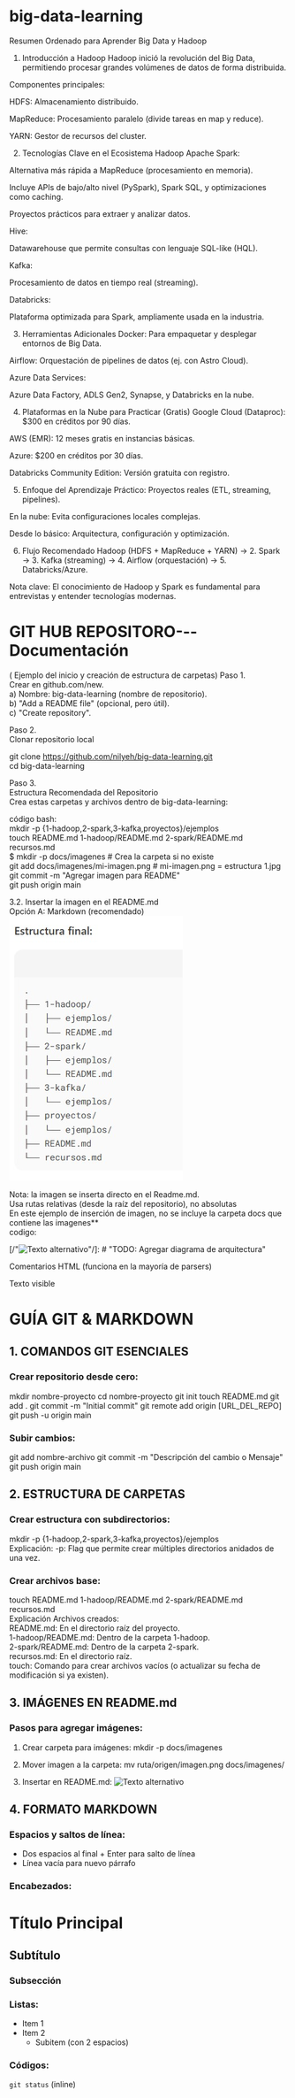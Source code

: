 # big-data-learning     

Resumen Ordenado para Aprender Big Data y Hadoop
1. Introducción a Hadoop
Hadoop inició la revolución del Big Data, permitiendo procesar grandes volúmenes de datos de forma distribuida.

Componentes principales:

HDFS: Almacenamiento distribuido.

MapReduce: Procesamiento paralelo (divide tareas en map y reduce).

YARN: Gestor de recursos del cluster.

2. Tecnologías Clave en el Ecosistema Hadoop
Apache Spark:

Alternativa más rápida a MapReduce (procesamiento en memoria).

Incluye APIs de bajo/alto nivel (PySpark), Spark SQL, y optimizaciones como caching.

Proyectos prácticos para extraer y analizar datos.

Hive:

Datawarehouse que permite consultas con lenguaje SQL-like (HQL).

Kafka:

Procesamiento de datos en tiempo real (streaming).

Databricks:

Plataforma optimizada para Spark, ampliamente usada en la industria.

3. Herramientas Adicionales
Docker: Para empaquetar y desplegar entornos de Big Data.

Airflow: Orquestación de pipelines de datos (ej. con Astro Cloud).

Azure Data Services:

Azure Data Factory, ADLS Gen2, Synapse, y Databricks en la nube.

4. Plataformas en la Nube para Practicar (Gratis)
Google Cloud (Dataproc): $300 en créditos por 90 días.

AWS (EMR): 12 meses gratis en instancias básicas.

Azure: $200 en créditos por 30 días.

Databricks Community Edition: Versión gratuita con registro.

5. Enfoque del Aprendizaje
Práctico: Proyectos reales (ETL, streaming, pipelines).

En la nube: Evita configuraciones locales complejas.

Desde lo básico: Arquitectura, configuración y optimización.

6. Flujo Recomendado
Hadoop (HDFS + MapReduce + YARN) → 2. Spark → 3. Kafka (streaming) → 4. Airflow (orquestación) → 5. Databricks/Azure.

Nota clave: El conocimiento de Hadoop y Spark es fundamental para entrevistas y entender tecnologías modernas.

# GIT HUB REPOSITORO---Documentación  
( Ejemplo del inicio y creación de estructura de carpetas)
Paso 1.  
Crear en github.com/new.  
a) Nombre: big-data-learning (nombre de repositorio).  
b) "Add a README file" (opcional, pero útil).  
c) "Create repository".  

Paso 2.  
Clonar repositorio local  

git clone https://github.com/nilyeh/big-data-learning.git  
cd big-data-learning  

Paso 3.  
Estructura Recomendada del Repositorio  
Crea estas carpetas y archivos dentro de big-data-learning:  

código bash:  
mkdir -p {1-hadoop,2-spark,3-kafka,proyectos}/ejemplos  
touch README.md 1-hadoop/README.md 2-spark/README.md recursos.md  
$ mkdir -p docs/imagenes  # Crea la carpeta si no existe  
git add docs/imagenes/mi-imagen.png # mi-imagen.png = estructura 1.jpg    
git commit -m "Agregar imagen para README"  
git push origin main  

3.2. Insertar la imagen en el README.md  
Opción A: Markdown (recomendado)  
![Estructura inicial](docs/imagenes/estructura1.jpg) 

Nota: la imagen se inserta directo en el Readme.md.  
Usa rutas relativas (desde la raíz del repositorio), no absolutas  
En este ejemplo de inserción de imagen, no se incluye la carpeta docs que contiene las imagenes**  
codigo:    

<!-- 
"![Texto alternativo](ruta/a/la/imagen.png)"
-->  
[/"![Texto alternativo](ruta/a/la/imagen.png)"/]: # "TODO: Agregar diagrama de arquitectura"

[//]: # (Este es un comentario en GitHub)
[comment]: <> (Esta es otra variante)  

Comentarios HTML (funciona en la mayoría de parsers)
<!-- Este es un comentario invisible en el renderizado final -->
Texto visible

<!-- 
"!"Comentario multilínea
Puede abarcar varias líneas
-->  

[//]: # "TODO: Agregar sección de ejemplos"
[//]: # "FIXME: Revisar este enlace"

# GUÍA  GIT & MARKDOWN

## 1. COMANDOS GIT ESENCIALES

### Crear repositorio desde cero:
mkdir nombre-proyecto
cd nombre-proyecto
git init
touch README.md
git add .
git commit -m "Initial commit"
git remote add origin [URL_DEL_REPO]
git push -u origin main

### Subir cambios:
git add nombre-archivo
git commit -m "Descripción del cambio o Mensaje"
git push origin main

## 2. ESTRUCTURA DE CARPETAS

### Crear estructura con subdirectorios:
mkdir -p {1-hadoop,2-spark,3-kafka,proyectos}/ejemplos  
Explicación:
-p: Flag que permite crear múltiples directorios anidados de una vez.

### Crear archivos base:
touch README.md 1-hadoop/README.md 2-spark/README.md recursos.md  
Explicación Archivos creados:  
README.md: En el directorio raíz del proyecto.  
1-hadoop/README.md: Dentro de la carpeta 1-hadoop.  
2-spark/README.md: Dentro de la carpeta 2-spark.  
recursos.md: En el directorio raíz.  
touch: Comando para crear archivos vacíos (o actualizar su fecha de modificación si ya existen).  

## 3. IMÁGENES EN README.md

### Pasos para agregar imágenes:
1. Crear carpeta para imágenes:
mkdir -p docs/imagenes

2. Mover imagen a la carpeta:
mv ruta/origen/imagen.png docs/imagenes/

3. Insertar en README.md:
![Texto alternativo](docs/imagenes/imagen.png)

## 4. FORMATO MARKDOWN

### Espacios y saltos de línea:
- Dos espacios al final + Enter para salto de línea  
- Línea vacía para nuevo párrafo

### Encabezados:
# Título Principal
## Subtítulo
### Subsección

### Listas:
- Item 1
- Item 2
  - Subitem (con 2 espacios)

### Códigos:
`git status` (inline)

